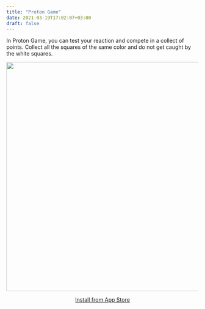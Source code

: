 ```yaml
---
title: "Proton Game"
date: 2021-03-19T17:02:07+03:00
draft: false
---
```


In Proton Game, you can test your reaction and compete in a collect of points. Collect all the squares of the same color and do not get caught by the white squares.

<img src="/img/main.png" height="600">

<div style="text-align: center;">

[Install from App Store](https://apps.apple.com/us/app/proton-game/id1561549761)

</div>